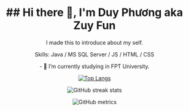 <h1 align="center">## Hi there 👋, I'm Duy Phương aka Zuy Fun</h1>

<div align="center">
<p>I made this to introduce about my self.</p>
<p>Skills: Java / MS SQL Server / JS / HTML / CSS</p>
<p>- 🔭 I’m currently studying in FPT University. </p>

<div>
  
[![Top Langs](https://github-readme-stats.vercel.app/api/top-langs/?username=zuyfun)](https://github.com/anuraghazra/github-readme-stats)

</div>
<div>
  
![GitHub streak stats](https://github-readme-streak-stats.herokuapp.com/?user=zuyfun)

</div>

![GitHub metrics](https://metrics.lecoq.io/zuyfun)  

</div>
